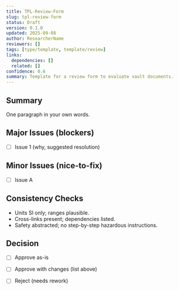 ```yaml
---
title: TPL-Review-Form
slug: tpl-review-form
status: Draft
version: 0.1.0
updated: 2025-09-08
author: ResearcherName
reviewers: []
tags: [type/template, template/review]
links:
  dependencies: []
  related: []
confidence: 0.6
summary: Template for a review form to evaluate vault documents.
---
```

## Summary
One paragraph in your own words.

## Major Issues (blockers)
- [ ] Issue 1 (why, suggested resolution)

## Minor Issues (nice-to-fix)
- [ ] Issue A

## Consistency Checks
- Units SI only; ranges plausible.
- Cross-links present; dependencies listed.
- Safety abstracted; no step-by-step hazardous instructions.

## Decision
- [ ] Approve as-is
- [ ] Approve with changes (list above)
- [ ] Reject (needs rework)

